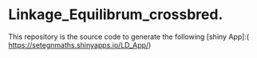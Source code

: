 # Linkage_Equilibrum_crossbred. 
This repository is the source code to generate the following [shiny App]:( https://setegnmaths.shinyapps.io/LD_App/)

